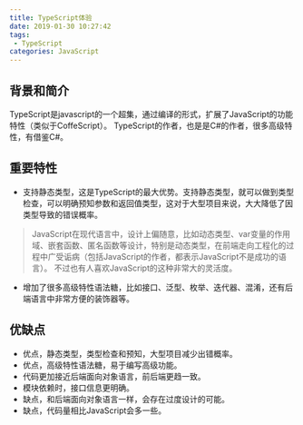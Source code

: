 ```yaml
---
title: TypeScript体验
date: 2019-01-30 10:27:42
tags:
 - TypeScript
categories: JavaScript
---
```

## 背景和简介
TypeScript是javascript的一个超集，通过编译的形式，扩展了JavaScript的功能特性（类似于CoffeScript）。
TypeScript的作者，也是是C#的作者，很多高级特性，有借鉴C#。
## 重要特性
- 支持静态类型，这是TypeScript的最大优势。支持静态类型，就可以做到类型检查，可以明确预知参数和返回值类型，这对于大型项目来说，大大降低了因类型导致的错误概率。
> JavaScript在现代语言中，设计上偏随意，比如动态类型、var变量的作用域、嵌套函数、匿名函数等设计，特别是动态类型，在前端走向工程化的过程中广受诟病（包括JavaScript的作者，都表示JavaScript不是成功的语言）。
不过也有人喜欢JavaScript的这种非常大的灵活度。
- 增加了很多高级特性语法糖，比如接口、泛型、枚举、迭代器、混淆，还有后端语言中非常方便的装饰器等。
## 优缺点
- 优点，静态类型，类型检查和预知，大型项目减少出错概率。
- 优点，高级特性语法糖，易于编写高级功能。
- 代码更加接近后端面向对象语言，前后端更趋一致。
- 模块依赖时，接口信息更明确。
- 缺点，和后端面向对象语言一样，会存在过度设计的可能。
- 缺点，代码量相比JavaScript会多一些。